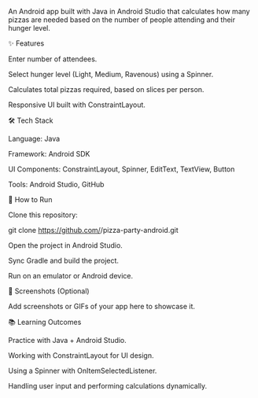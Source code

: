 An Android app built with Java in Android Studio that calculates how many pizzas are needed based on the number of people attending and their hunger level.

✨ Features

Enter number of attendees.

Select hunger level (Light, Medium, Ravenous) using a Spinner.

Calculates total pizzas required, based on slices per person.

Responsive UI built with ConstraintLayout.

🛠️ Tech Stack

Language: Java

Framework: Android SDK

UI Components: ConstraintLayout, Spinner, EditText, TextView, Button

Tools: Android Studio, GitHub

🚀 How to Run

Clone this repository:

git clone https://github.com/<your-username>/pizza-party-android.git


Open the project in Android Studio.

Sync Gradle and build the project.

Run on an emulator or Android device.

📸 Screenshots (Optional)

Add screenshots or GIFs of your app here to showcase it.

📚 Learning Outcomes

Practice with Java + Android Studio.

Working with ConstraintLayout for UI design.

Using a Spinner with OnItemSelectedListener.

Handling user input and performing calculations dynamically.
